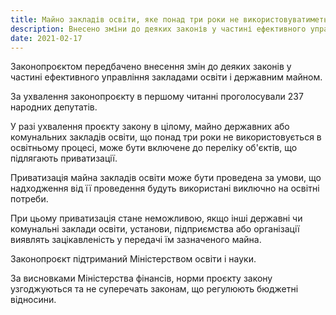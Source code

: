 ```yaml
---
title: Майно закладів освіти, яке понад три роки не використовуватиметься в освітньому процесі, можна буде приватизувати. 
description: Внесено зміни до деяких законів у частині ефективного управління закладами освіти і державним майном.
date: 2021-02-17
---
```


Законопроєктом передбачено внесення змін до деяких законів у частині ефективного управління закладами освіти і державним майном.

За ухвалення законопроєкту в першому читанні проголосували 237 народних депутатів.

У разі ухвалення проєкту закону в цілому, майно державних або комунальних закладів освіти, що понад три роки не використовується в освітньому процесі, може бути включене до переліку об'єктів, що підлягають приватизації.

Приватизація майна закладів освіти може бути проведена за умови, що надходження від її проведення будуть використані виключно на освітні потреби.

При цьому приватизація стане неможливою, якщо інші державні чи комунальні заклади освіти, установи, підприємства або організації виявлять зацікавленість у передачі їм зазначеного майна.

Законопроєкт підтриманий Міністерством освіти і науки.

За висновками Міністерства фінансів, норми проєкту закону узгоджуються та не суперечать законам, що регулюють бюджетні відносини.

